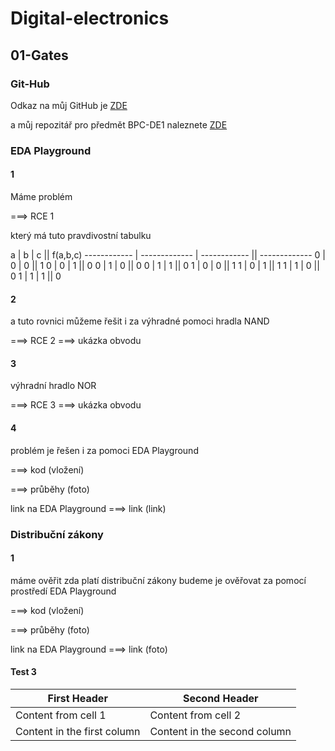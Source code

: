 # Digital-electronics

## 01-Gates

### Git-Hub

Odkaz na můj GitHub je [ZDE](https://github.com/jan-pelka)

a můj repozitář pro předmět BPC-DE1 naleznete [ZDE](https://github.com/jan-pelka/Digital-electronics)


<!--  TOTO je blok s listem  -->
<!-- 1. 1
2. 2
3. 3 -->

<!--  TOTO je blok s check boxy  --> 
<!-- - [x] @mentions, #refs, [links](), **formatting**, and <del>tags</del> supported
- [x] list syntax required (any unordered or ordered list supported)
- [x] this is a complete item
- [ ] this is an incomplete item -->

### EDA Playground

#### 1

Máme problém

===> RCE 1

který má tuto pravdivostní tabulku

a | b | c || f(a,b,c)
------------ | ------------- | ------------ || -------------
0 | 0 | 0 || 1
0 | 0 | 1 || 0
0 | 1 | 0 || 0
0 | 1 | 1 || 0
1 | 0 | 0 || 1
1 | 0 | 1 || 1
1 | 1 | 0 || 0
1 | 1 | 1 || 0

#### 2

a tuto rovnici můžeme řešit i za výhradné pomoci hradla NAND

===> RCE 2
===> ukázka obvodu

#### 3

výhradní hradlo NOR


===> RCE 3
===> ukázka obvodu

#### 4

problém je řešen i za pomoci EDA Playground

===> kod (vložení)

===> průběhy (foto)

link na EDA Playground
===> link (link)

### Distribuční zákony

#### 1

máme ověřit zda platí distribuční zákony 
budeme je ověřovat za pomocí prostředí
EDA Playground 

===> kod (vložení)


===> průběhy (foto)

link na EDA Playground
===> link (foto)


#### Test 3
First Header | Second Header
------------ | -------------
Content from cell 1 | Content from cell 2
Content in the first column | Content in the second column
